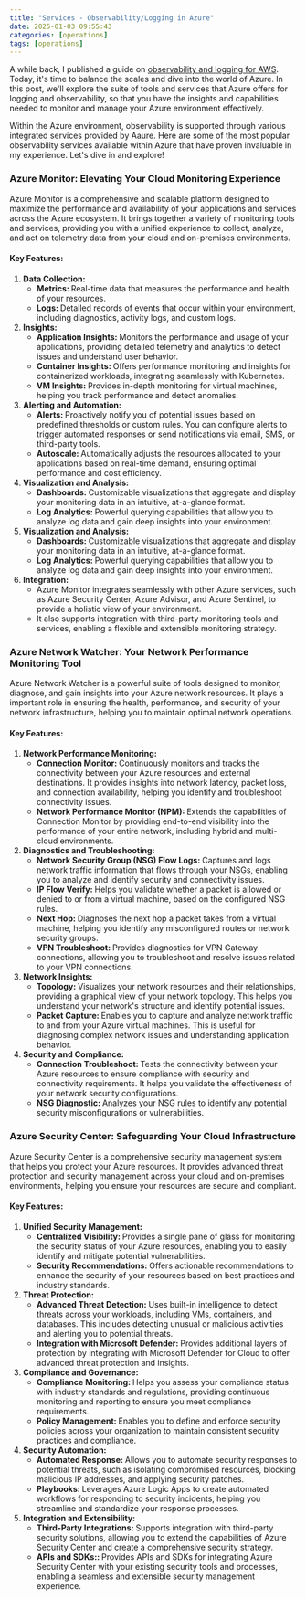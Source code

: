 ```yaml
---
title: "Services - Observability/Logging in Azure"
date: 2025-01-03 09:55:43
categories: [operations]
tags: [operations]
---
```


A while back, I published a guide on <a href="https://aamersadiq.github.io/2022/Services-Observability-in-AWS/" target="_blank">observability and logging for AWS</a>. Today, it's time to balance the scales and dive into the world of Azure. In this post, we'll explore the suite of tools and services that Azure offers for logging and observability, so that you have the insights and capabilities needed to monitor and manage your Azure environment effectively.

Within the Azure environment, observability is supported through various integrated services provided by Aaure. Here are some of the most popular observability services available within Azure that have proven invaluable in my experience. Let's dive in and explore!

<h3>Azure Monitor: Elevating Your Cloud Monitoring Experience</h3>
Azure Monitor is a comprehensive and scalable platform designed to maximize the performance and availability of your applications and services across the Azure ecosystem. It brings together a variety of monitoring tools and services, providing you with a unified experience to collect, analyze, and act on telemetry data from your cloud and on-premises environments.

<h4>Key Features:</h4>
<ol>
    <li><span style="font-weight: bold;">Data Collection: </span>
        <ul>
            <li><span style="font-weight: bold;">Metrics: </span>Real-time data that measures the performance and health of your resources.
            </li>
            <li><span style="font-weight: bold;">Logs: </span>Detailed records of events that occur within your environment, including diagnostics, activity logs, and custom logs.
            </li>
        </ul>
    </li>
    <li><span style="font-weight: bold;">Insights: </span>
        <ul>
            <li><span style="font-weight: bold;">Application Insights: </span>Monitors the performance and usage of your applications, providing detailed telemetry and analytics to detect issues and understand user behavior.
            </li>
            <li><span style="font-weight: bold;">Container Insights: </span>Offers performance monitoring and insights for containerized workloads, integrating seamlessly with Kubernetes.
            </li>
            <li><span style="font-weight: bold;">VM Insights: </span>Provides in-depth monitoring for virtual machines, helping you track performance and detect anomalies.
            </li>
        </ul>
    </li>
    <li><span style="font-weight: bold;">Alerting and Automation: </span>
        <ul>
            <li><span style="font-weight: bold;">Alerts: </span>Proactively notify you of potential issues based on predefined thresholds or custom rules. You can configure alerts to trigger automated responses or send notifications via email, SMS, or third-party tools.
            </li>
            <li><span style="font-weight: bold;">Autoscale: </span>Automatically adjusts the resources allocated to your applications based on real-time demand, ensuring optimal performance and cost efficiency.
            </li>
        </ul>
    </li>
     <li><span style="font-weight: bold;">Visualization and Analysis: </span>
        <ul>
            <li><span style="font-weight: bold;">Dashboards: </span>Customizable visualizations that aggregate and display your monitoring data in an intuitive, at-a-glance format.
            </li>
            <li><span style="font-weight: bold;">Log Analytics: </span>Powerful querying capabilities that allow you to analyze log data and gain deep insights into your environment.
            </li>
        </ul>
    </li>
    <li><span style="font-weight: bold;">Visualization and Analysis: </span>
        <ul>
            <li><span style="font-weight: bold;">Dashboards: </span>Customizable visualizations that aggregate and display your monitoring data in an intuitive, at-a-glance format.
            </li>
            <li><span style="font-weight: bold;">Log Analytics: </span>Powerful querying capabilities that allow you to analyze log data and gain deep insights into your environment.
            </li>
        </ul>
    </li>
    <li><span style="font-weight: bold;">Integration: </span>
        <ul>
            <li>Azure Monitor integrates seamlessly with other Azure services, such as Azure Security Center, Azure Advisor, and Azure Sentinel, to provide a holistic view of your environment.
            </li>
            <li>It also supports integration with third-party monitoring tools and services, enabling a flexible and extensible monitoring strategy.
            </li>
        </ul>
    </li>
</ol>

<h3>Azure Network Watcher: Your Network Performance Monitoring Tool</h3>
Azure Network Watcher is a powerful suite of tools designed to monitor, diagnose, and gain insights into your Azure network resources. It plays a important role in ensuring the health, performance, and security of your network infrastructure, helping you to maintain optimal network operations.

<h4>Key Features:</h4>
<ol>
    <li><span style="font-weight: bold;">Network Performance Monitoring: </span>
        <ul>
            <li><span style="font-weight: bold;">Connection Monitor: </span>Continuously monitors and tracks the connectivity between your Azure resources and external destinations. It provides insights into network latency, packet loss, and connection availability, helping you identify and troubleshoot connectivity issues.
            </li>
            <li><span style="font-weight: bold;">Network Performance Monitor (NPM): </span>Extends the capabilities of Connection Monitor by providing end-to-end visibility into the performance of your entire network, including hybrid and multi-cloud environments.
            </li>
        </ul>
    </li>
    <li><span style="font-weight: bold;">Diagnostics and Troubleshooting: </span>
        <ul>
            <li><span style="font-weight: bold;">Network Security Group (NSG) Flow Logs: </span>Captures and logs network traffic information that flows through your NSGs, enabling you to analyze and identify security and connectivity issues.
            </li>
            <li><span style="font-weight: bold;">IP Flow Verify: </span>Helps you validate whether a packet is allowed or denied to or from a virtual machine, based on the configured NSG rules.
            </li>
            <li><span style="font-weight: bold;">Next Hop: </span>Diagnoses the next hop a packet takes from a virtual machine, helping you identify any misconfigured routes or network security groups.
            </li>
            <li><span style="font-weight: bold;">VPN Troubleshoot: </span>Provides diagnostics for VPN Gateway connections, allowing you to troubleshoot and resolve issues related to your VPN connections.
            </li>
        </ul>
    </li>
    <li><span style="font-weight: bold;">Network Insights: </span>
        <ul>
            <li><span style="font-weight: bold;">Topology: </span>Visualizes your network resources and their relationships, providing a graphical view of your network topology. This helps you understand your network's structure and identify potential issues.
            </li>
            <li><span style="font-weight: bold;">Packet Capture: </span>Enables you to capture and analyze network traffic to and from your Azure virtual machines. This is useful for diagnosing complex network issues and understanding application behavior.
            </li>
        </ul>
    </li>
     <li><span style="font-weight: bold;">Security and Compliance: </span>
        <ul>
            <li><span style="font-weight: bold;">Connection Troubleshoot: </span>Tests the connectivity between your Azure resources to ensure compliance with security and connectivity requirements. It helps you validate the effectiveness of your network security configurations.
            </li>
            <li><span style="font-weight: bold;">NSG Diagnostic: </span>Analyzes your NSG rules to identify any potential security misconfigurations or vulnerabilities.
            </li>
        </ul>
    </li>
</ol>

<h3>Azure Security Center: Safeguarding Your Cloud Infrastructure</h3>
Azure Security Center is a comprehensive security management system that helps you protect your Azure resources. It provides advanced threat protection and security management across your cloud and on-premises environments, helping you ensure your resources are secure and compliant.

<h4>Key Features:</h4>
<ol>
    <li><span style="font-weight: bold;">Unified Security Management: </span>
        <ul>
            <li><span style="font-weight: bold;">Centralized Visibility: </span>Provides a single pane of glass for monitoring the security status of your Azure resources, enabling you to easily identify and mitigate potential vulnerabilities.
            </li>
            <li><span style="font-weight: bold;">Security Recommendations: </span>Offers actionable recommendations to enhance the security of your resources based on best practices and industry standards.
            </li>
        </ul>
    </li>
    <li><span style="font-weight: bold;">Threat Protection: </span>
        <ul>
            <li><span style="font-weight: bold;">Advanced Threat Detection: </span>Uses built-in intelligence to detect threats across your workloads, including VMs, containers, and databases. This includes detecting unusual or malicious activities and alerting you to potential threats.
            </li>
            <li><span style="font-weight: bold;">Integration with Microsoft Defender: </span>Provides additional layers of protection by integrating with Microsoft Defender for Cloud to offer advanced threat protection and insights.
            </li>
        </ul>
    </li>
    <li><span style="font-weight: bold;">Compliance and Governance: </span>
        <ul>
            <li><span style="font-weight: bold;">Compliance Monitoring: </span>Helps you assess your compliance status with industry standards and regulations, providing continuous monitoring and reporting to ensure you meet compliance requirements.
            </li>
            <li><span style="font-weight: bold;">Policy Management: </span>Enables you to define and enforce security policies across your organization to maintain consistent security practices and compliance.
            </li>
        </ul>
    </li>
     <li><span style="font-weight: bold;">Security Automation: </span>
        <ul>
            <li><span style="font-weight: bold;">Automated Response: </span>Allows you to automate security responses to potential threats, such as isolating compromised resources, blocking malicious IP addresses, and applying security patches.
            </li>
            <li><span style="font-weight: bold;">Playbooks: </span>Leverages Azure Logic Apps to create automated workflows for responding to security incidents, helping you streamline and standardize your response processes.
            </li>
        </ul>
    </li>
     <li><span style="font-weight: bold;">Integration and Extensibility: </span>
        <ul>
            <li><span style="font-weight: bold;">Third-Party Integrations: </span>Supports integration with third-party security solutions, allowing you to extend the capabilities of Azure Security Center and create a comprehensive security strategy.
            </li>
            <li><span style="font-weight: bold;">APIs and SDKs:: </span>Provides APIs and SDKs for integrating Azure Security Center with your existing security tools and processes, enabling a seamless and extensible security management experience.
            </li>
        </ul>
    </li>
</ol>
